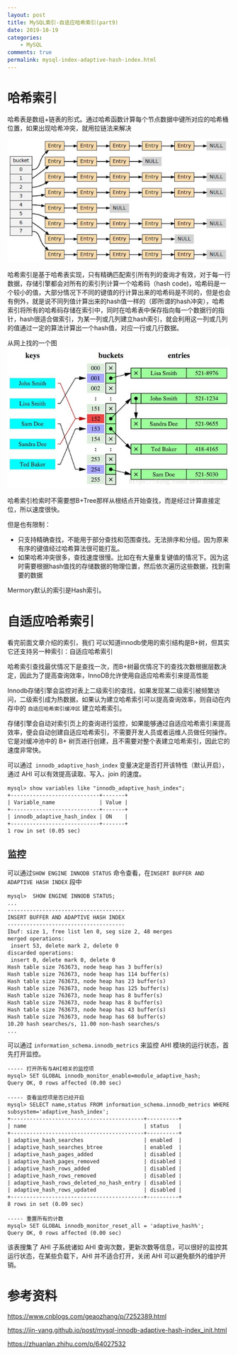 ```yaml
---
layout: post
title: MySQL索引-自适应哈希索引(part9)
date: 2019-10-19
categories:
    - MySQL
comments: true
permalink: mysql-index-adaptive-hash-index.html
---
```


# 哈希索引

哈希表是数组+链表的形式。通过哈希函数计算每个节点数据中键所对应的哈希桶位置，如果出现哈希冲突，就用拉链法来解决

![](/assets/images/posts/mysql-index/hash-index-1.jpg)

哈希索引是基于哈希表实现，只有精确匹配索引所有列的查询才有效，对于每一行数据，存储引擎都会对所有的索引列计算一个哈希码（hash code)，哈希码是一个较小的值，大部分情况下不同的键值的行计算出来的哈希码是不同的，但是也会有例外，就是说不同列值计算出来的hash值一样的（即所谓的hash冲突），哈希索引将所有的哈希码存储在索引中，同时在哈希表中保存指向每一个数据行的指针，hash很适合做索引，为某一列或几列建立hash索引，就会利用这一列或几列的值通过一定的算法计算出一个hash值，对应一行或几行数据。 

从网上找的一个图
![](/assets/images/posts/mysql-index/hash-index-2.png)

哈希索引检索时不需要想B+Tree那样从根结点开始查找，而是经过计算直接定位，所以速度很快。

但是也有限制：

- 只支持精确查找，不能用于部分查找和范围查找。无法排序和分组。因为原来有序的键值经过哈希算法很可能打乱。
- 如果哈希冲突很多，查找速度很慢。比如在有大量重复键值的情况下。因为这时需要根据hash值找的存储数据的物理位置，然后依次遍历这些数据，找到需要的数据

Mermory默认的索引是Hash索引。

# 自适应哈希索引
看完前面文章介绍的索引，我们 可以知道innodb使用的索引结构是B+树，但其实它还支持另一种索引：自适应哈希索引

哈希索引查找最优情况下是查找一次，而B+树最优情况下的查找次数根据层数决定，因此为了提高查询效率，InnoDB允许使用自适应哈希索引来提高性能

Innodb存储引擎会监控对表上二级索引的查找，如果发现某二级索引被频繁访问，二级索引成为热数据，如果认为建立哈希索引可以提高查询效率，则自动在内存中的 `自适应哈希索引缓冲区` 建立哈希索引。

存储引擎会自动对索引页上的查询进行监控，如果能够通过自适应哈希索引来提高效率，便会自动创建自适应哈希索引，不需要开发人员或者运维人员做任何操作。它是对缓冲池中的 B+ 树页进行创建，且不需要对整个表建立哈希索引，因此它的速度非常快。

可以通过` innodb_adaptive_hash_index` 变量决定是否打开该特性（默认开启），通过 AHI 可以有效提高读取、写入、join 的速度。

```
mysql> show variables like "innodb_adaptive_hash_index";
+----------------------------+-------+
| Variable_name              | Value |
+----------------------------+-------+
| innodb_adaptive_hash_index | ON    |
+----------------------------+-------+
1 row in set (0.05 sec)
```

## 监控
可以通过`SHOW ENGINE INNODB STATUS` 命令查看，在`INSERT BUFFER AND ADAPTIVE HASH INDEX` 段中
```
mysql>  SHOW ENGINE INNODB STATUS;
...
-------------------------------------
INSERT BUFFER AND ADAPTIVE HASH INDEX
-------------------------------------
Ibuf: size 1, free list len 0, seg size 2, 48 merges
merged operations:
 insert 53, delete mark 2, delete 0
discarded operations:
 insert 0, delete mark 0, delete 0
Hash table size 763673, node heap has 3 buffer(s)
Hash table size 763673, node heap has 114 buffer(s)
Hash table size 763673, node heap has 23 buffer(s)
Hash table size 763673, node heap has 125 buffer(s)
Hash table size 763673, node heap has 8 buffer(s)
Hash table size 763673, node heap has 8 buffer(s)
Hash table size 763673, node heap has 43 buffer(s)
Hash table size 763673, node heap has 68 buffer(s)
10.20 hash searches/s, 11.00 non-hash searches/s
...
```
可以通过 `information_schema.innodb_metrics` 来监控 AHI 模块的运行状态，首先打开监控。
```
----- 打开所有与AHI相关的监控项
mysql> SET GLOBAL innodb_monitor_enable=module_adaptive_hash;
Query OK, 0 rows affected (0.00 sec)

----- 查看监控项是否已经开启
mysql> SELECT name,status FROM information_schema.innodb_metrics WHERE subsystem='adaptive_hash_index';
+------------------------------------------+----------+
| name                                     | status   |
+------------------------------------------+----------+
| adaptive_hash_searches                   | enabled  |
| adaptive_hash_searches_btree             | enabled  |
| adaptive_hash_pages_added                | disabled |
| adaptive_hash_pages_removed              | disabled |
| adaptive_hash_rows_added                 | disabled |
| adaptive_hash_rows_removed               | disabled |
| adaptive_hash_rows_deleted_no_hash_entry | disabled |
| adaptive_hash_rows_updated               | disabled |
+------------------------------------------+----------+
8 rows in set (0.09 sec)

----- 重置所有的计数
mysql> SET GLOBAL innodb_monitor_reset_all = 'adaptive_hash%';
Query OK, 0 rows affected (0.00 sec)
```
该表搜集了 AHI 子系统诸如 AHI 查询次数，更新次数等信息，可以很好的监控其运行状态，在某些负载下，AHI 并不适合打开，关闭 AHI 可以避免额外的维护开销。


# 参考资料

https://www.cnblogs.com/geaozhang/p/7252389.html

https://jin-yang.github.io/post/mysql-innodb-adaptive-hash-index_init.html

https://zhuanlan.zhihu.com/p/64027532

